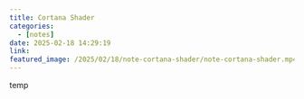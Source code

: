 ```yaml
---
title: Cortana Shader
categories:
  - [notes]
date: 2025-02-18 14:29:19
link:
featured_image: /2025/02/18/note-cortana-shader/note-cortana-shader.mp4
---
```


temp
